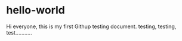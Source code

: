 # hello-world

Hi everyone, this is my first Githup testing document.
testing, testing, test...........
